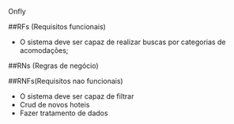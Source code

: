 Onfly

##RFs (Requisitos funcionais)
 - O sistema deve ser capaz de realizar buscas por categorias de acomodações;


##RNs (Regras de negócio)


##RNFs(Requisitos nao funcionais)
 - O sistema deve ser capaz de filtrar
 - Crud de  novos hoteis
 - Fazer tratamento de dados